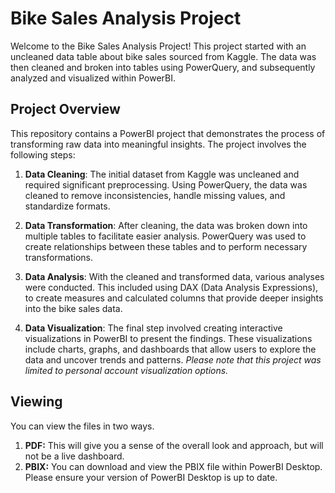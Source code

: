 # Bike Sales Analysis Project

Welcome to the Bike Sales Analysis Project! This project started with an uncleaned data table about bike sales sourced from Kaggle. The data was then cleaned and broken into tables using PowerQuery, and subsequently analyzed and visualized within PowerBI.

## Project Overview

This repository contains a PowerBI project that demonstrates the process of transforming raw data into meaningful insights. The project involves the following steps:

1. **Data Cleaning**: The initial dataset from Kaggle was uncleaned and required significant preprocessing. Using PowerQuery, the data was cleaned to remove inconsistencies, handle missing values, and standardize formats.

2. **Data Transformation**: After cleaning, the data was broken down into multiple tables to facilitate easier analysis. PowerQuery was used to create relationships between these tables and to perform necessary transformations.

3. **Data Analysis**: With the cleaned and transformed data, various analyses were conducted. This included using DAX (Data Analysis Expressions), to create measures and calculated columns that provide deeper insights into the bike sales data.

4. **Data Visualization**: The final step involved creating interactive visualizations in PowerBI to present the findings. These visualizations include charts, graphs, and dashboards that allow users to explore the data and uncover trends and patterns. *Please note that this project was limited to personal account visualization options.*

## Viewing 

You can view the files in two ways.

1. **PDF:** This will give you a sense of the overall look and approach, but will not be a live dashboard.
2. **PBIX:** You can download and view the PBIX file within PowerBI Desktop. Please ensure your version of PowerBI Desktop is up to date. 
